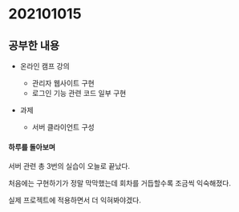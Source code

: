 # 202101015

## 공부한 내용
+ 온라인 캠프 강의
  - 관리자 웹사이트 구현
  - 로그인 기능 관련 코드 일부 구현

+ 과제
  - 서버 클라이언트 구성
    
#### 하루를 돌아보며
서버 관련 총 3번의 실습이 오늘로 끝났다.

처음에는 구현하기가 정말 막막했는데 회차를 거듭할수록 조금씩 익숙해졌다.

실제 프로젝트에 적용하면서 더 익혀봐야겠다.
